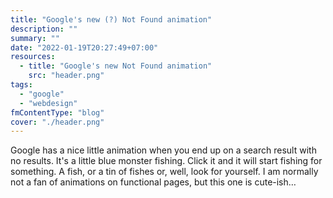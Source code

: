 ```yaml
---
title: "Google's new (?) Not Found animation"
description: ""
summary: ""
date: "2022-01-19T20:27:49+07:00"
resources:
  - title: "Google's new Not Found animation"
    src: "header.png"
tags:
  - "google"
  - "webdesign"
fmContentType: "blog"
cover: "./header.png"
---
```


Google has a nice little animation when you end up on a search result with no results. It's a little blue monster fishing. Click it and it will start fishing for something. A fish, or a tin of fishes or, well, look for yourself. I am normally not a fan of animations on functional pages, but this one is cute-ish…
